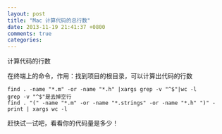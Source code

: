 ```yaml
---
layout: post
title: "Mac 计算代码的总行数"
date: 2013-11-19 21:41:37 +0800
comments: true
categories: 
---
```


计算代码的行数

在终端上的命令，作用：找到项目的根目录，可以计算出代码的行数

```
find . -name "*.m" -or -name "*.h" |xargs grep -v "^$"|wc -l
grep -v "^$"是去掉空行
find . "(" -name "*.m" -or -name "*.strings" -or -name "*.h" ")" -print | xargs wc -l
```

赶快试一试吧，看看你的代码量是多少！